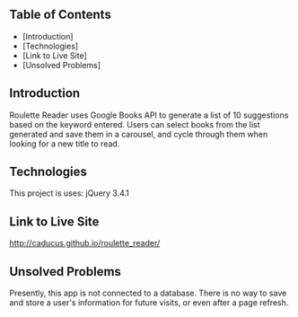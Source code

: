 ## Table of Contents
* [Introduction]
* [Technologies]
* [Link to Live Site]
* [Unsolved Problems]


## Introduction
Roulette Reader uses Google Books API to generate a list of 10 suggestions based on the keyword entered. Users can select books from the list generated and save them in a carousel, and cycle through them when looking for a new title to read.

## Technologies
This project is uses: jQuery 3.4.1

## Link to Live Site
http://caducus.github.io/roulette_reader/

## Unsolved Problems
Presently, this app is not connected to a database. There is no way to save and store a user's information for future visits, or even after a page refresh.
